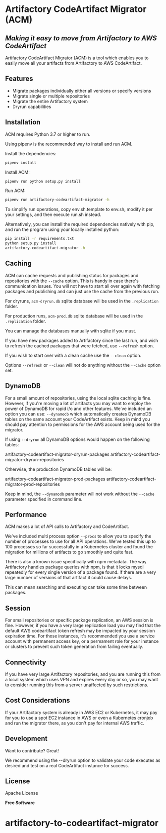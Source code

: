 # Artifactory CodeArtifact Migrator (ACM)
## _Making it easy to move from Artifactory to AWS CodeArtifact_

Artifactory CodeArtifact Migrator (ACM) is a tool which enables you to easily move all
your artifacts from Artifactory to AWS CodeArtifact.

## Features

- Migrate packages individually either all versions or specify versions
- Migrate single or multiple repositories
- Migrate the entire Artifactory system
- Dryrun capabilities

## Installation

ACM requires Python 3.7 or higher to run.

Using pipenv is the recommended way to install and run ACM.

Install the dependencies:

```sh
pipenv install
```

Install ACM:

```sh
pipenv run python setup.py install
```

Run ACM:

```sh
pipenv run artifactory-codeartifact-migrator -h
```

To simplify run operations, copy env.sh.template to env.sh, modify it per your
settings, and then execute run.sh instead.

Alternatively, you can install the required dependencies natively with pip, and
run the program using your locally installed python:

```sh
pip install -r requirements.txt
python setup.py install
artifactory-codeartifact-migrator -h
```

## Caching

ACM can cache requests and publishing status for packages and repositories with
the `--cache` option. This is handy in case there's communication issues. You
will not have to start all over again with fetching packages and publishing and
can just use the cache from the previous run.

For dryruns, `acm-dryrun.db` sqlite database will be used in the `.replication`
folder.

For production runs, `acm-prod.db` sqlite database will be used in the
`.replication` folder.

You can manage the databases manually with sqlite if you must.

If you have new packages added to Artifactory since the last run, and wish to
refresh the cached packages that were fetched, use `--refresh` option.

If you wish to start over with a clean cache use the `--clean` option.

Options `--refresh` or `--clean` will not do anything without the `--cache`
option set.

## DynamoDB

For a small amount of repositories, using the local sqlite caching is fine. 
However, if you're moving a lot of artifacts you may want to employ the power of
DynamoDB for rapid i/o and other features. We've included an option you can use:
`--dynamodb` which automatically creates DynamoDB tables on the same account 
your CodeArtifact exists. Keep in mind you should pay attention to permissions 
for the AWS account being used for the migrator.

If using `--dryrun` all DynamoDB options would happen on the following tables:

artifactory-codeartifact-migrator-dryrun-packages
artifactory-codeartifact-migrator-dryrun-repositories

Otherwise, the production DynamoDB tables will be:

artifactory-codeartifact-migrator-prod-packages
artifactory-codeartifact-migrator-prod-repositories

Keep in mind, the `--dynamodb` parameter will not work without the `--cache`
parameter specified in command line.

## Performance

ACM makes a lot of API calls to Artifactory and CodeArtifact.

We've included multi process option `--procs` to allow you to specify the
number of processes to use for all API operations. We've tested this up to 100
processes so far successfully in a Kubernetes cluster and found the migration
for millions of artifacts to go smoothly and quite fast.

There is also a known issue specifically with npm metadata. The way Artifactory
handles package queries with npm, is that it locks mysql repeatedly for every
single version of a package found. If there are a very large number of versions
of that artifact it could cause delays.

This can mean searching and executing can take some time between packages.

## Session

For small repositories or specific package replication, an AWS session is fine.
However, if you have a very large replication load you may find that the default
AWS codeartifact token refresh may be impacted by your session expiration time.
For those instances, it's recommended you use a service account with permanent
access key, or a permament role for your instance or clusters to prevent such
token generation from failing eventually.

## Connectivity

If you have very large Artifactory repositories, and you are running this from
a local system which uses VPN and expires every day or so, you may want to
consider running this from a server unaffected by such restrictions.

## Cost Considerations

If your Artifactory system is already in AWS EC2 or Kubernetes,
it may pay for you to use a spot EC2 instance in AWS or even a Kubernetes
cronjob and run the migrator there, as you don't pay for internal AWS traffic.

## Development

Want to contribute? Great!

We recommend using the --dryrun option to validate your code executes as desired
and test on a real CodeArtifact instance for success.

## License

Apache License

**Free Software**
# artifactory-to-codeartifact-migrator
